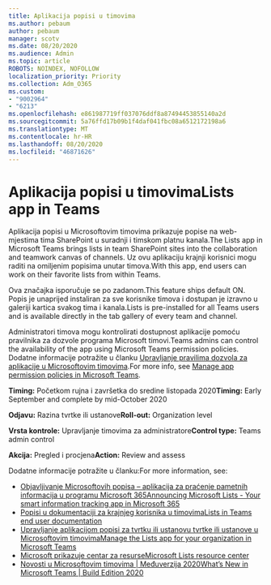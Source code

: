 ```yaml
---
title: Aplikacija popisi u timovima
ms.author: pebaum
author: pebaum
manager: scotv
ms.date: 08/20/2020
ms.audience: Admin
ms.topic: article
ROBOTS: NOINDEX, NOFOLLOW
localization_priority: Priority
ms.collection: Adm_O365
ms.custom:
- "9002964"
- "6213"
ms.openlocfilehash: e861987719ff037076ddf8a87494453855140a2d
ms.sourcegitcommit: 5a76ffd17b09b1f4daf041fbc08a6512172198a6
ms.translationtype: MT
ms.contentlocale: hr-HR
ms.lasthandoff: 08/20/2020
ms.locfileid: "46871626"
---
```

# <a name="lists-app-in-teams"></a><span data-ttu-id="60f8e-102">Aplikacija popisi u timovima</span><span class="sxs-lookup"><span data-stu-id="60f8e-102">Lists app in Teams</span></span>

<span data-ttu-id="60f8e-103">Aplikacija popisi u Microsoftovim timovima prikazuje popise na web-mjestima tima SharePoint u suradnji i timskom platnu kanala.</span><span class="sxs-lookup"><span data-stu-id="60f8e-103">The Lists app in Microsoft Teams brings lists in team SharePoint sites into the collaboration and teamwork canvas of channels.</span></span> <span data-ttu-id="60f8e-104">Uz ovu aplikaciju krajnji korisnici mogu raditi na omiljenim popisima unutar timova.</span><span class="sxs-lookup"><span data-stu-id="60f8e-104">With this app, end users can work on their favorite lists from within Teams.</span></span>  

<span data-ttu-id="60f8e-105">Ova značajka isporučuje se po zadanom.</span><span class="sxs-lookup"><span data-stu-id="60f8e-105">This feature ships default ON.</span></span> <span data-ttu-id="60f8e-106">Popis je unaprijed instaliran za sve korisnike timova i dostupan je izravno u galeriji kartica svakog tima i kanala.</span><span class="sxs-lookup"><span data-stu-id="60f8e-106">Lists is pre-installed for all Teams users and is available directly in the tab gallery of every team and channel.</span></span>  

<span data-ttu-id="60f8e-107">Administratori timova mogu kontrolirati dostupnost aplikacije pomoću pravilnika za dozvole programa Microsoft timovi.</span><span class="sxs-lookup"><span data-stu-id="60f8e-107">Teams admins can control the availability of the app using Microsoft Teams permission policies.</span></span> <span data-ttu-id="60f8e-108">Dodatne informacije potražite u članku [Upravljanje pravilima dozvola za aplikacije u Microsoftovim timovima](https://docs.microsoft.com/microsoftteams/teams-app-permission-policies).</span><span class="sxs-lookup"><span data-stu-id="60f8e-108">For more info, see [Manage app permission policies in Microsoft Teams](https://docs.microsoft.com/microsoftteams/teams-app-permission-policies).</span></span>

<span data-ttu-id="60f8e-109">**Timing:** Početkom rujna i završetka do sredine listopada 2020</span><span class="sxs-lookup"><span data-stu-id="60f8e-109">**Timing:** Early September and complete by mid-October 2020</span></span>  

<span data-ttu-id="60f8e-110">**Odjavu:** Razina tvrtke ili ustanove</span><span class="sxs-lookup"><span data-stu-id="60f8e-110">**Roll-out:** Organization level</span></span>  

<span data-ttu-id="60f8e-111">**Vrsta kontrole:**  Upravljanje timovima za administratore</span><span class="sxs-lookup"><span data-stu-id="60f8e-111">**Control type:**  Teams admin control</span></span>  

<span data-ttu-id="60f8e-112">**Akcija:**  Pregled i procjena</span><span class="sxs-lookup"><span data-stu-id="60f8e-112">**Action:**  Review and assess</span></span>

<span data-ttu-id="60f8e-113">Dodatne informacije potražite u članku:</span><span class="sxs-lookup"><span data-stu-id="60f8e-113">For more information, see:</span></span> 

- [<span data-ttu-id="60f8e-114">Objavljivanje Microsoftovih popisa – aplikacija za praćenje pametnih informacija u programu Microsoft 365</span><span class="sxs-lookup"><span data-stu-id="60f8e-114">Announcing Microsoft Lists - Your smart information tracking app in Microsoft 365</span></span>](https://techcommunity.microsoft.com/t5/microsoft-365-blog/announcing-microsoft-lists-your-smart-information-tracking-app/ba-p/1372233)
- [<span data-ttu-id="60f8e-115">Popisi u dokumentaciji za krajnjeg korisnika u timovima</span><span class="sxs-lookup"><span data-stu-id="60f8e-115">Lists in Teams end user documentation</span></span>](https://support.microsoft.com/office/get-started-with-lists-in-microsoft-taeams-c971e46b-b36c-491b-9c35-efeddd0297db)
- [<span data-ttu-id="60f8e-116">Upravljanje aplikacijom popisi za tvrtku ili ustanovu tvrtke ili ustanove u Microsoftovim timovima</span><span class="sxs-lookup"><span data-stu-id="60f8e-116">Manage the Lists app for your organization in Microsoft Teams</span></span>](https://docs.microsoft.com/microsoftteams/manage-lists-app)
- [<span data-ttu-id="60f8e-117">Microsoft prikazuje centar za resurse</span><span class="sxs-lookup"><span data-stu-id="60f8e-117">Microsoft Lists resource center</span></span>](https://aka.ms/MSLists)
- [<span data-ttu-id="60f8e-118">Novosti u Microsoftovim timovima | Međuverzija 2020</span><span class="sxs-lookup"><span data-stu-id="60f8e-118">What’s New in Microsoft Teams | Build Edition 2020</span></span>](https://techcommunity.microsoft.com/t5/microsoft-teams-blog/what-s-new-in-microsoft-teams-build-edition-2020/ba-p/1394224)